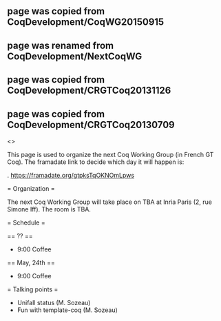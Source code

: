 ## page was copied from CoqDevelopment/CoqWG20150915
## page was renamed from CoqDevelopment/NextCoqWG
## page was copied from CoqDevelopment/CRGTCoq20131126
## page was copied from CoqDevelopment/CRGTCoq20130709
<<TableOfContents>>

This page is used to organize the next Coq Working Group (in French GT Coq). The framadate link to decide which day it will happen is:

 . https://framadate.org/gtpksTqOKNOmLpws 

= Organization =

The next Coq Working Group will take place on TBA at Inria Paris (2, rue Simone Iff). The room is TBA.

= Schedule =

== ?? ==

* 9:00 Coffee

== May, 24th ==

* 9:00 Coffee

= Talking points =

* Unifall status (M. Sozeau)
* Fun with template-coq (M. Sozeau)
